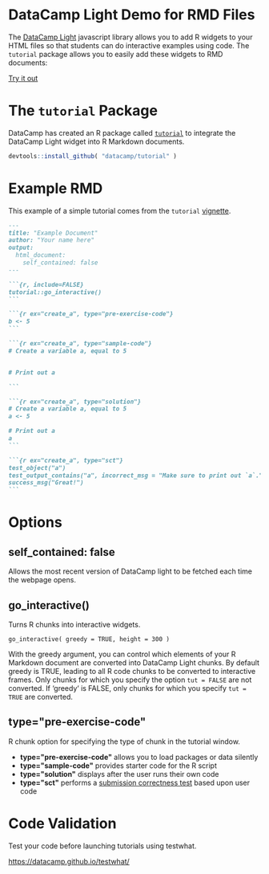 # DataCamp Light Demo for RMD Files

The [DataCamp Light](https://github.com/datacamp/datacamp-light) javascript library allows you to add R widgets to your HTML files so that students can do interactive examples using code. The `tutorial` package allows you to easily add these widgets to RMD documents:

[Try it out](http://ds4ps.org/datacamp-light-demo-for-rmd/.)



# The `tutorial` Package

DataCamp has created an R package called [`tutorial`](https://github.com/datacamp/tutorial) to integrate the DataCamp Light widget into R Markdown documents.

```r
devtools::install_github( "datacamp/tutorial" ) 
```

# Example RMD

This example of a simple tutorial comes from the `tutorial` [vignette](https://github.com/datacamp/tutorial).


````markdown
---
title: "Example Document"
author: "Your name here"
output:
  html_document:
    self_contained: false
---

```{r, include=FALSE}
tutorial::go_interactive()
```

```{r ex="create_a", type="pre-exercise-code"}
b <- 5
```

```{r ex="create_a", type="sample-code"}
# Create a variable a, equal to 5


# Print out a

```

```{r ex="create_a", type="solution"}
# Create a variable a, equal to 5
a <- 5

# Print out a
a
```

```{r ex="create_a", type="sct"}
test_object("a")
test_output_contains("a", incorrect_msg = "Make sure to print out `a`.")
success_msg("Great!")
```

````

# Options

## self_contained: false

Allows the most recent version of DataCamp light to be fetched each time the webpage opens. 

## go_interactive()

Turns R chunks into interactive widgets.

```
go_interactive( greedy = TRUE, height = 300 )
```

With the greedy argument, you can control which elements of your R Markdown document are
converted into DataCamp Light chunks. By default greedy is TRUE, leading to all R code chunks to
be converted to interactive frames. Only chunks for which you specify the option `tut = FALSE` are
not converted. If ‘greedy‘ is FALSE, only chunks for which you specify `tut = TRUE` are converted.


## type="pre-exercise-code"

R chunk option for specifying the type of chunk in the tutorial window. 

* **type="pre-exercise-code"** allows you to load packages or data silently  
* **type="sample-code"** provides starter code for the R script
* **type="solution"** displays after the user runs their own code  
* **type="sct"** performs a [submission correctness test](https://instructor-support.datacamp.com/en/articles/2312002-submission-correctness-tests) based upon user code


# Code Validation 

Test your code before launching tutorials using testwhat.

https://datacamp.github.io/testwhat/
